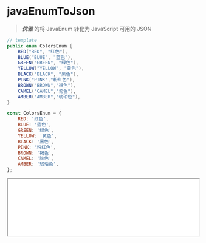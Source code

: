 # javaEnumToJson

> **_优雅_** 的将 JavaEnum 转化为 JavaScript 可用的 JSON

```java
// template
public enum ColorsEnum {
    RED("RED", "红色"),
    BLUE("BLUE", "蓝色"),
    GREEN("GREEN", "绿色"),
    YELLOW("YELLOW", "黄色"),
    BLACK("BLACK", "黑色"),
    PINK("PINK","粉红色"),
    BROWN("BROWN","褐色"),
    CAMEL("CAMEL","驼色"),
    AMBER("AMBER","琥珀色"),
}

```

```js
const ColorsEnum = {
	RED: '红色',
	BLUE: '蓝色',
	GREEN: '绿色',
	YELLOW: '黄色',
	BLACK: '黑色',
	PINK: '粉红色',
	BROWN: '褐色',
	CAMEL: '驼色',
	AMBER: '琥珀色',
};
```

<iframe height="auto" width="100%" src="public/javaenumtojson-user-guide.mp4">
[使用指南](public/javaenumtojson-user-guide.mp4)
